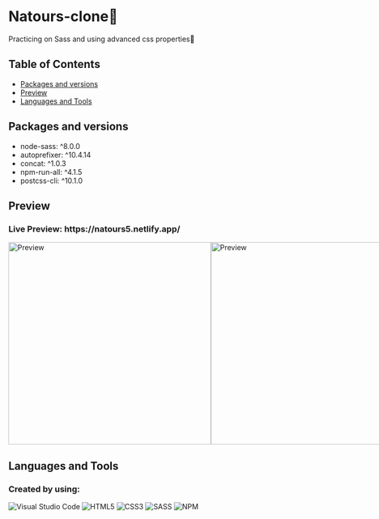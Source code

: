 # Natours-clone👋
Practicing on Sass and using advanced css properties🌟

## Table of Contents
- <a href="#packages">Packages and versions</a>
- <a href="#preview">Preview</a>
- <a href="#language">Languages and Tools</a>


<h2 id="packages">Packages and versions</h2>
<ul>
  <li>node-sass: ^8.0.0</li>
  <li>autoprefixer: ^10.4.14</li>
  <li>concat: ^1.0.3</li>
  <li>npm-run-all: ^4.1.5</li>
  <li>postcss-cli: ^10.1.0</li>
</ul>

<h2 id="preview">Preview</h2>
<h3>Live Preview: https://natours5.netlify.app/</h3>
<div style="display:flex">
  <img style="width: 400px" src="https://user-images.githubusercontent.com/74501165/232097332-608b9868-6bce-4351-9212-c4be4e830ba4.png" alt="Preview">
  <img style="width: 400px" src="https://user-images.githubusercontent.com/74501165/232097362-20c408ba-e29e-4772-997e-d123149c15a6.png" alt="Preview">
</div>

<h2 id="language">Languages and Tools</h2>

### Created by using:<br>
![Visual Studio Code](https://img.shields.io/badge/Visual%20Studio%20Code-0078d7.svg?style=for-the-badge&logo=visual-studio-code&logoColor=white)
![HTML5](https://img.shields.io/badge/html5-%23E34F26.svg?style=for-the-badge&logo=html5&logoColor=white)
![CSS3](https://img.shields.io/badge/css3-%231572B6.svg?style=for-the-badge&logo=css3&logoColor=white)
![SASS](https://img.shields.io/badge/SASS-hotpink.svg?style=for-the-badge&logo=SASS&logoColor=white)
![NPM](https://img.shields.io/badge/NPM-%23000000.svg?style=for-the-badge&logo=npm&logoColor=white)
